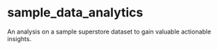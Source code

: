 # sample_data_analytics
An analysis on a sample superstore dataset to gain valuable actionable insights.
